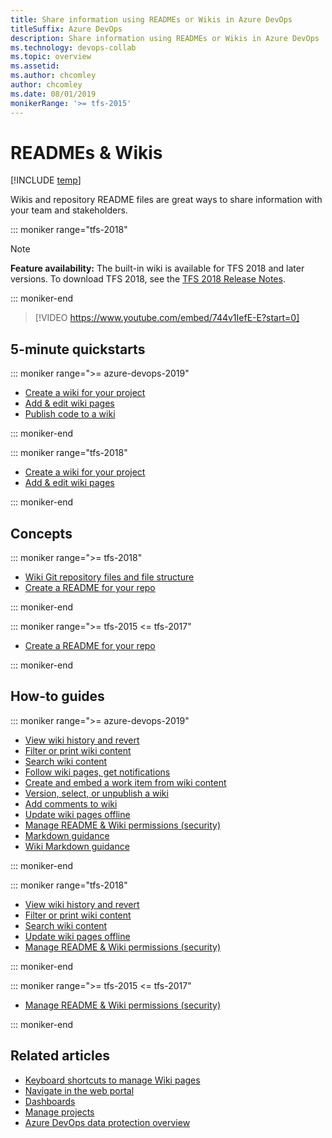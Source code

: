 ```yaml
---
title: Share information using READMEs or Wikis in Azure DevOps
titleSuffix: Azure DevOps
description: Share information using READMEs or Wikis in Azure DevOps  
ms.technology: devops-collab
ms.topic: overview
ms.assetid:  
ms.author: chcomley
author: chcomley
ms.date: 08/01/2019
monikerRange: '>= tfs-2015'
---
```


# READMEs & Wikis

[!INCLUDE [temp](../../includes/version-ts-tfs-2015-2016.md)]

Wikis and repository README files are great ways to share information with your team and stakeholders.

::: moniker range="tfs-2018"

> [!NOTE]  
> **Feature availability:** The built-in wiki is available for TFS 2018 and later versions. To download TFS 2018, see the [TFS 2018 Release Notes](/visualstudio/releasenotes/tfs2018-relnotes).

::: moniker-end

> [!VIDEO https://www.youtube.com/embed/744v1IefE-E?start=0]

## 5-minute quickstarts

::: moniker range=">= azure-devops-2019"

* [Create a wiki for your project](wiki-create-repo.md)
* [Add & edit wiki pages](add-edit-wiki.md)
* [Publish code to a wiki](publish-repo-to-wiki.md)

::: moniker-end

::: moniker range="tfs-2018"

* [Create a wiki for your project](wiki-create-repo.md)
* [Add & edit wiki pages](add-edit-wiki.md)

::: moniker-end

## Concepts

::: moniker range=">= tfs-2018"

* [Wiki Git repository files and file structure](wiki-file-structure.md)
* [Create a README for your repo](../../repos/git/create-a-readme.md?toc=/azure/devops/project/wiki/toc.json&bc=/azure/devops/project/wiki/breadcrumb/toc.json)

::: moniker-end

::: moniker range=">= tfs-2015 <= tfs-2017"

* [Create a README for your repo](../../repos/git/create-a-readme.md?toc=/azure/devops/project/wiki/toc.json&bc=/azure/devops/project/wiki/breadcrumb/toc.json)

::: moniker-end

## How-to guides

::: moniker range=">= azure-devops-2019"

* [View wiki history and revert](wiki-view-history.md)
* [Filter or print wiki content](filter-print-wiki.md)
* [Search wiki content](search-wiki.md)
* [Follow wiki pages, get notifications](follow-notifications-wiki-pages.md)
* [Create and embed a work item from wiki content](create-embed-wit-from-wiki.md)
* [Version, select, or unpublish a wiki](wiki-select-unpublish-versions.md)
* [Add comments to wiki](add-comments-wiki.md)
* [Update wiki pages offline](wiki-update-offline.md)
* [Manage README & Wiki permissions (security)](manage-readme-wiki-permissions.md)
* [Markdown guidance](markdown-guidance.md)
* [Wiki Markdown guidance](wiki-markdown-guidance.md)

::: moniker-end

::: moniker range="tfs-2018"

* [View wiki history and revert](wiki-view-history.md)
* [Filter or print wiki content](filter-print-wiki.md)
* [Search wiki content](search-wiki.md)
* [Update wiki pages offline](wiki-update-offline.md)
* [Manage README & Wiki permissions (security)](manage-readme-wiki-permissions.md)

::: moniker-end

::: moniker range=">= tfs-2015 <= tfs-2017"

* [Manage README & Wiki permissions (security)](manage-readme-wiki-permissions.md)

::: moniker-end

## Related articles

* [Keyboard shortcuts to manage Wiki pages](markdown-guidance.md)
* [Navigate in the web portal](..//navigation/index.md?toc=/azure/devops/project/wiki/toc.json&bc=/azure/devops/project/wiki/breadcrumb/toc.json)
* [Dashboards](../../report/dashboards/index.md)
* [Manage projects](../../organizations/projects/index.md)
* [Azure DevOps data protection overview](../../organizations/security/data-protection.md?toc=/azure/devops/project/wiki/toc.json&bc=/azure/devops/project/wiki/breadcrumb/toc.json)
